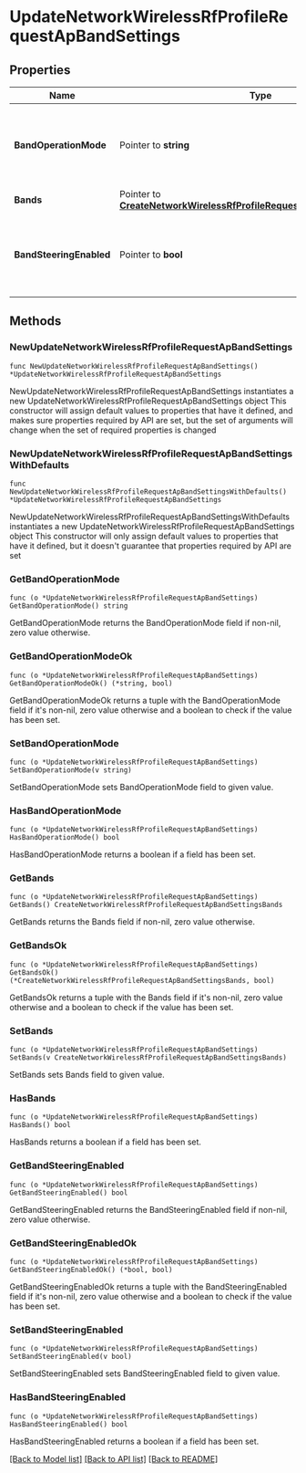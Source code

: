 # UpdateNetworkWirelessRfProfileRequestApBandSettings

## Properties

Name | Type | Description | Notes
------------ | ------------- | ------------- | -------------
**BandOperationMode** | Pointer to **string** | Choice between &#39;dual&#39;, &#39;2.4ghz&#39;, &#39;5ghz&#39;, &#39;6ghz&#39; or &#39;multi&#39;. | [optional] 
**Bands** | Pointer to [**CreateNetworkWirelessRfProfileRequestApBandSettingsBands**](CreateNetworkWirelessRfProfileRequestApBandSettingsBands.md) |  | [optional] 
**BandSteeringEnabled** | Pointer to **bool** | Steers client to most open band. Can be either true or false. | [optional] 

## Methods

### NewUpdateNetworkWirelessRfProfileRequestApBandSettings

`func NewUpdateNetworkWirelessRfProfileRequestApBandSettings() *UpdateNetworkWirelessRfProfileRequestApBandSettings`

NewUpdateNetworkWirelessRfProfileRequestApBandSettings instantiates a new UpdateNetworkWirelessRfProfileRequestApBandSettings object
This constructor will assign default values to properties that have it defined,
and makes sure properties required by API are set, but the set of arguments
will change when the set of required properties is changed

### NewUpdateNetworkWirelessRfProfileRequestApBandSettingsWithDefaults

`func NewUpdateNetworkWirelessRfProfileRequestApBandSettingsWithDefaults() *UpdateNetworkWirelessRfProfileRequestApBandSettings`

NewUpdateNetworkWirelessRfProfileRequestApBandSettingsWithDefaults instantiates a new UpdateNetworkWirelessRfProfileRequestApBandSettings object
This constructor will only assign default values to properties that have it defined,
but it doesn't guarantee that properties required by API are set

### GetBandOperationMode

`func (o *UpdateNetworkWirelessRfProfileRequestApBandSettings) GetBandOperationMode() string`

GetBandOperationMode returns the BandOperationMode field if non-nil, zero value otherwise.

### GetBandOperationModeOk

`func (o *UpdateNetworkWirelessRfProfileRequestApBandSettings) GetBandOperationModeOk() (*string, bool)`

GetBandOperationModeOk returns a tuple with the BandOperationMode field if it's non-nil, zero value otherwise
and a boolean to check if the value has been set.

### SetBandOperationMode

`func (o *UpdateNetworkWirelessRfProfileRequestApBandSettings) SetBandOperationMode(v string)`

SetBandOperationMode sets BandOperationMode field to given value.

### HasBandOperationMode

`func (o *UpdateNetworkWirelessRfProfileRequestApBandSettings) HasBandOperationMode() bool`

HasBandOperationMode returns a boolean if a field has been set.

### GetBands

`func (o *UpdateNetworkWirelessRfProfileRequestApBandSettings) GetBands() CreateNetworkWirelessRfProfileRequestApBandSettingsBands`

GetBands returns the Bands field if non-nil, zero value otherwise.

### GetBandsOk

`func (o *UpdateNetworkWirelessRfProfileRequestApBandSettings) GetBandsOk() (*CreateNetworkWirelessRfProfileRequestApBandSettingsBands, bool)`

GetBandsOk returns a tuple with the Bands field if it's non-nil, zero value otherwise
and a boolean to check if the value has been set.

### SetBands

`func (o *UpdateNetworkWirelessRfProfileRequestApBandSettings) SetBands(v CreateNetworkWirelessRfProfileRequestApBandSettingsBands)`

SetBands sets Bands field to given value.

### HasBands

`func (o *UpdateNetworkWirelessRfProfileRequestApBandSettings) HasBands() bool`

HasBands returns a boolean if a field has been set.

### GetBandSteeringEnabled

`func (o *UpdateNetworkWirelessRfProfileRequestApBandSettings) GetBandSteeringEnabled() bool`

GetBandSteeringEnabled returns the BandSteeringEnabled field if non-nil, zero value otherwise.

### GetBandSteeringEnabledOk

`func (o *UpdateNetworkWirelessRfProfileRequestApBandSettings) GetBandSteeringEnabledOk() (*bool, bool)`

GetBandSteeringEnabledOk returns a tuple with the BandSteeringEnabled field if it's non-nil, zero value otherwise
and a boolean to check if the value has been set.

### SetBandSteeringEnabled

`func (o *UpdateNetworkWirelessRfProfileRequestApBandSettings) SetBandSteeringEnabled(v bool)`

SetBandSteeringEnabled sets BandSteeringEnabled field to given value.

### HasBandSteeringEnabled

`func (o *UpdateNetworkWirelessRfProfileRequestApBandSettings) HasBandSteeringEnabled() bool`

HasBandSteeringEnabled returns a boolean if a field has been set.


[[Back to Model list]](../README.md#documentation-for-models) [[Back to API list]](../README.md#documentation-for-api-endpoints) [[Back to README]](../README.md)


